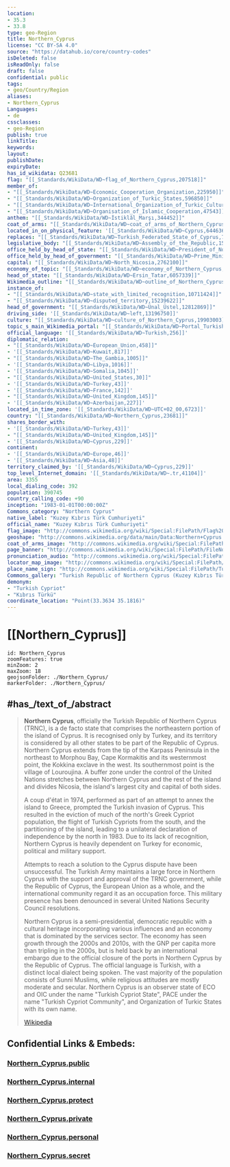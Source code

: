 ```yaml
---
location:
- 35.3
- 33.8
type: geo-Region
title: Northern_Cyprus
license: "CC BY-SA 4.0"
source: "https://datahub.io/core/country-codes"
isDeleted: false
isReadOnly: false
draft: false
confidential: public
tags:
- geo/Country/Region
aliases:
- Northern_Cyprus
Languages:
- de
cssclasses:
- geo-Region
publish: true
linkTitle: 
keywords: 
layout: 
publishDate: 
expiryDate: 
has_id_wikidata: Q23681
flag: "[[_Standards/WikiData/WD~flag_of_Northern_Cyprus,207518]]"
member_of:
- "[[_Standards/WikiData/WD~Economic_Cooperation_Organization,225950]]"
- "[[_Standards/WikiData/WD~Organization_of_Turkic_States,596850]]"
- "[[_Standards/WikiData/WD~International_Organization_of_Turkic_Culture,1993710]]"
- "[[_Standards/WikiData/WD~Organisation_of_Islamic_Cooperation,47543]]"
anthem: "[[_Standards/WikiData/WD~İstiklâl_Marşı,344452]]"
coat_of_arms: "[[_Standards/WikiData/WD~coat_of_arms_of_Northern_Cyprus,498891]]"
located_in_on_physical_feature: '[[_Standards/WikiData/WD~Cyprus,644636]]'
replaces: "[[_Standards/WikiData/WD~Turkish_Federated_State_of_Cyprus,784851]]"
legislative_body: "[[_Standards/WikiData/WD~Assembly_of_the_Republic,1515950]]"
office_held_by_head_of_state: "[[_Standards/WikiData/WD~President_of_Northern_Cyprus,2354210]]"
office_held_by_head_of_government: "[[_Standards/WikiData/WD~Prime_Minister_of_Northern_Cyprus,2662165]]"
capital: "[[_Standards/WikiData/WD~North_Nicosia,2762100]]"
economy_of_topic: "[[_Standards/WikiData/WD~economy_of_Northern_Cyprus,5333736]]"
head_of_state: "[[_Standards/WikiData/WD~Ersin_Tatar,6057339]]"
Wikimedia_outline: "[[_Standards/WikiData/WD~outline_of_Northern_Cyprus,7112394]]"
instance_of:
- "[[_Standards/WikiData/WD~state_with_limited_recognition,10711424]]"
- "[[_Standards/WikiData/WD~disputed_territory,15239622]]"
head_of_government: "[[_Standards/WikiData/WD~Ünal_Üstel,12812869]]"
driving_side: '[[_Standards/WikiData/WD~left,13196750]]'
culture: "[[_Standards/WikiData/WD~culture_of_Northern_Cyprus,19903003]]"
topic_s_main_Wikimedia_portal: "[[_Standards/WikiData/WD~Portal_Turkish_Republic_of_Northern_Cyprus,25336683]]"
official_language: '[[_Standards/WikiData/WD~Turkish,256]]'
diplomatic_relation:
- "[[_Standards/WikiData/WD~European_Union,458]]"
- '[[_Standards/WikiData/WD~Kuwait,817]]'
- "[[_Standards/WikiData/WD~The_Gambia,1005]]"
- '[[_Standards/WikiData/WD~Libya,1016]]'
- '[[_Standards/WikiData/WD~Somalia,1045]]'
- "[[_Standards/WikiData/WD~United_States,30]]"
- '[[_Standards/WikiData/WD~Turkey,43]]'
- '[[_Standards/WikiData/WD~France,142]]'
- "[[_Standards/WikiData/WD~United_Kingdom,145]]"
- '[[_Standards/WikiData/WD~Azerbaijan,227]]'
located_in_time_zone: '[[_Standards/WikiData/WD~UTC+02_00,6723]]'
country: "[[_Standards/WikiData/WD~Northern_Cyprus,23681]]"
shares_border_with:
- '[[_Standards/WikiData/WD~Turkey,43]]'
- "[[_Standards/WikiData/WD~United_Kingdom,145]]"
- '[[_Standards/WikiData/WD~Cyprus,229]]'
continent:
- '[[_Standards/WikiData/WD~Europe,46]]'
- '[[_Standards/WikiData/WD~Asia,48]]'
territory_claimed_by: '[[_Standards/WikiData/WD~Cyprus,229]]'
top_level_Internet_domain: '[[_Standards/WikiData/WD~.tr,41104]]'
area: 3355
local_dialing_code: 392
population: 390745
country_calling_code: +90
inception: "1983-01-01T00:00:00Z"
Commons_category: "Northern Cyprus"
native_label: "Kuzey Kıbrıs Türk Cumhuriyeti"
official_name: "Kuzey Kıbrıs Türk Cumhuriyeti"
flag_image: "http://commons.wikimedia.org/wiki/Special:FilePath/Flag%20of%20the%20Turkish%20Republic%20of%20Northern%20Cyprus.svg"
geoshape: "http://commons.wikimedia.org/data/main/Data:Northern+Cyprus.map"
coat_of_arms_image: "http://commons.wikimedia.org/wiki/Special:FilePath/Coat%20of%20arms%20of%20the%20Turkish%20Republic%20of%20Northern%20Cyprus.svg"
page_banner: "http://commons.wikimedia.org/wiki/Special:FilePath/FileNorthern%20Cyprus%20banner%20Panorama%20of%20northern%20coast.jpg"
pronunciation_audio: "http://commons.wikimedia.org/wiki/Special:FilePath/LL-Q33810%20%28ori%29-Psubhashish-%E0%AC%89%E0%AC%A4%E0%AD%8D%E0%AC%A4%E0%AC%B0%20%E0%AC%B8%E0%AC%BE%E0%AC%87%E0%AC%AA%E0%AD%8D%E0%AC%B0%E0%AC%B8.wav"
locator_map_image: "http://commons.wikimedia.org/wiki/Special:FilePath/Northern%20Cyprus%20%28orthographic%20projection%29.svg"
place_name_sign: "http://commons.wikimedia.org/wiki/Special:FilePath/Turkish%20republic%20of%20Northern%20Cyprus%20border%20sign1.png"
Commons_gallery: "Turkish Republic of Northern Cyprus (Kuzey Kıbrıs Türk Cumhuriyeti)"
demonym:
- "Turkish Cypriot"
- "Kıbrıs Türkü"
coordinate_location: "Point(33.3634 35.1816)"
---
```


# [[Northern_Cyprus]] 

```leaflet
id: Northern_Cyprus
zoomFeatures: true 
minZoom: 2 
maxZoom: 18
geojsonFolder: ./Northern_Cyprus/
markerFolder: ./Northern_Cyprus/
```


## #has_/text_of_/abstract 

> **Northern Cyprus**, officially the Turkish Republic of Northern Cyprus (TRNC), is a de facto state that comprises the northeastern portion of the island of Cyprus. It is recognised only by Turkey, and its territory is considered by all other states to be part of the Republic of Cyprus. Northern Cyprus extends from the tip of the Karpass Peninsula in the northeast to Morphou Bay, Cape Kormakitis and its westernmost point, the Kokkina exclave in the west. Its southernmost point is the village of Louroujina. A buffer zone under the control of the United Nations stretches between Northern Cyprus and the rest of the island and divides Nicosia, the island's largest city and capital of both sides.
>
> A coup d'état in 1974, performed as part of an attempt to annex the island to Greece, prompted the Turkish invasion of Cyprus. This resulted in the eviction of much of the north's Greek Cypriot population, the flight of Turkish Cypriots from the south, and the partitioning of the island, leading to a unilateral declaration of independence by the north in 1983. Due to its lack of recognition, Northern Cyprus is heavily dependent on Turkey for economic, political and military support.
>
> Attempts to reach a solution to the Cyprus dispute have been unsuccessful. The Turkish Army maintains a large force in Northern Cyprus with the support and approval of the TRNC government, while the Republic of Cyprus, the European Union as a whole, and the international community regard it as an occupation force. This military presence has been denounced in several United Nations Security Council resolutions.
>
> Northern Cyprus is a semi-presidential, democratic republic with a cultural heritage incorporating various influences and an economy that is dominated by the services sector. The economy has seen growth through the 2000s and 2010s, with the GNP per capita more than tripling in the 2000s, but is held back by an international embargo due to the official closure of the ports in Northern Cyprus by the Republic of Cyprus. The official language is Turkish, with a distinct local dialect being spoken. The vast majority of the population consists of Sunni Muslims, while religious attitudes are mostly moderate and secular. Northern Cyprus is an observer state of ECO and OIC under the name "Turkish Cypriot State", PACE under the name "Turkish Cypriot Community", and Organization of Turkic States with its own name.
>
> [Wikipedia](https://en.wikipedia.org/wiki/Northern%20Cyprus)


## Confidential Links & Embeds: 

### [Northern_Cyprus.public](/_public/\Earth\Continent\Europe\Europe~South\Cyprus\districts~CyprusNorthern_Cyprus.public.md) 

### [Northern_Cyprus.internal](/_internal/\Earth\Continent\Europe\Europe~South\Cyprus\districts~CyprusNorthern_Cyprus.internal.md) 

### [Northern_Cyprus.protect](/_protect/\Earth\Continent\Europe\Europe~South\Cyprus\districts~CyprusNorthern_Cyprus.protect.md) 

### [Northern_Cyprus.private](/_private/\Earth\Continent\Europe\Europe~South\Cyprus\districts~CyprusNorthern_Cyprus.private.md) 

### [Northern_Cyprus.personal](/_personal/\Earth\Continent\Europe\Europe~South\Cyprus\districts~CyprusNorthern_Cyprus.personal.md) 

### [Northern_Cyprus.secret](/_secret/\Earth\Continent\Europe\Europe~South\Cyprus\districts~CyprusNorthern_Cyprus.secret.md)

